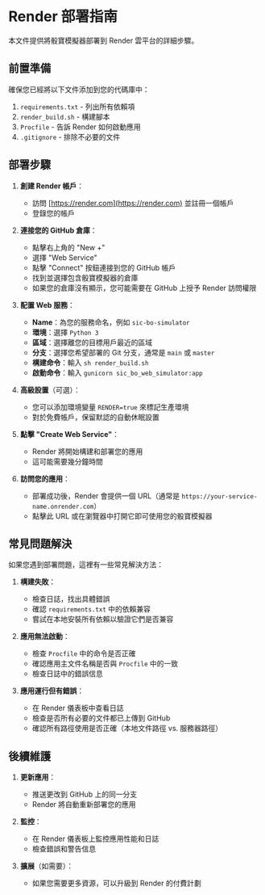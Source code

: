 # Render 部署指南

本文件提供將骰寶模擬器部署到 Render 雲平台的詳細步驟。

## 前置準備

確保您已經將以下文件添加到您的代碼庫中：

1. `requirements.txt` - 列出所有依賴項
2. `render_build.sh` - 構建腳本
3. `Procfile` - 告訴 Render 如何啟動應用
4. `.gitignore` - 排除不必要的文件

## 部署步驟

1. **創建 Render 帳戶**：
   - 訪問 [https://render.com](https://render.com) 並註冊一個帳戶
   - 登錄您的帳戶

2. **連接您的 GitHub 倉庫**：
   - 點擊右上角的 "New +"
   - 選擇 "Web Service"
   - 點擊 "Connect" 按鈕連接到您的 GitHub 帳戶
   - 找到並選擇包含骰寶模擬器的倉庫
   - 如果您的倉庫沒有顯示，您可能需要在 GitHub 上授予 Render 訪問權限

3. **配置 Web 服務**：
   - **Name**：為您的服務命名，例如 `sic-bo-simulator`
   - **環境**：選擇 `Python 3`
   - **區域**：選擇離您的目標用戶最近的區域
   - **分支**：選擇您希望部署的 Git 分支，通常是 `main` 或 `master`
   - **構建命令**：輸入 `sh render_build.sh`
   - **啟動命令**：輸入 `gunicorn sic_bo_web_simulator:app`

4. **高級設置**（可選）：
   - 您可以添加環境變量 `RENDER=true` 來標記生產環境
   - 對於免費帳戶，保留默認的自動休眠設置

5. **點擊 "Create Web Service"**：
   - Render 將開始構建和部署您的應用
   - 這可能需要幾分鐘時間

6. **訪問您的應用**：
   - 部署成功後，Render 會提供一個 URL（通常是 `https://your-service-name.onrender.com`）
   - 點擊此 URL 或在瀏覽器中打開它即可使用您的骰寶模擬器

## 常見問題解決

如果您遇到部署問題，這裡有一些常見解決方法：

1. **構建失敗**：
   - 檢查日誌，找出具體錯誤
   - 確認 `requirements.txt` 中的依賴兼容
   - 嘗試在本地安裝所有依賴以驗證它們是否兼容

2. **應用無法啟動**：
   - 檢查 `Procfile` 中的命令是否正確
   - 確認應用主文件名稱是否與 `Procfile` 中的一致
   - 檢查日誌中的錯誤信息

3. **應用運行但有錯誤**：
   - 在 Render 儀表板中查看日誌
   - 檢查是否所有必要的文件都已上傳到 GitHub
   - 確認所有路徑使用是否正確（本地文件路徑 vs. 服務器路徑）

## 後續維護

1. **更新應用**：
   - 推送更改到 GitHub 上的同一分支
   - Render 將自動重新部署您的應用

2. **監控**：
   - 在 Render 儀表板上監控應用性能和日誌
   - 檢查錯誤和警告信息

3. **擴展**（如需要）：
   - 如果您需要更多資源，可以升級到 Render 的付費計劃
